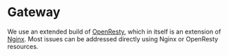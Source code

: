 # Gateway

We use an extended build of [OpenResty](https://openresty.org/), which in itself is an extension of [Nginx](https://www.nginx.com/). Most issues can be addressed directly using Nginx or OpenResty resources.